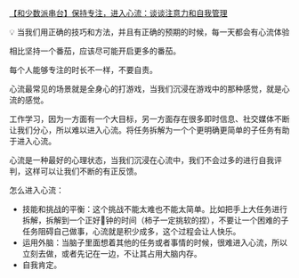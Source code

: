 [【和少数派串台】保持专注，进入心流：谈谈注意力和自我管理](https://www.xiaoyuzhoufm.com/episode/63e2636551a4e4150af4dd5d)

💡 当我们用正确的技巧和方法，并且有正确的预期的时候，每一天都会有心流体验

相比坚持一个番茄，应该尽可能开启更多的番茄。

每个人能够专注的时长不一样，不要自责。

心流最常见的场景就是全身心的打游戏，当我们沉浸在游戏中的那种感觉，就是心流的感觉。

工作学习，因为一方面有一个大目标，另一方面存在很多即时信息、社交媒体不断让我们分心，所以难以进入心流。将任务拆解为一个个更明确更简单的子任务有助于进入心流。

心流是一种最好的心理状态，当我们沉浸在心流中，我们不会过多的进行自我评判，这样可以让我们不断的有正反馈。

怎么进入心流：

- 技能和挑战的平衡：这个挑战不能太难也不能太简单。比如把手上大任务进行拆解，拆解到一个正好🍅钟的时间（柿子一定挑软的捏），不要让一个困难的子任务阻碍自己做事，心流就是积少成多，这个过程会让人快乐。
- 运用外脑：当脑子里面想着其他的任务或者事情的时候，很难进入心流，所以立刻去做，或者先记在一边，不让其占用大脑内存。
- 自我肯定。
<!-- ##{"timestamp":1677633161}## -->
